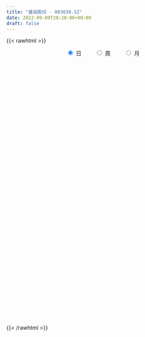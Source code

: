 ```yaml
---
title: "鑫铂股份 - 003038.SZ"
date: 2022-09-09T20:20:06+08:00
draft: false
---
```

{{< rawhtml >}}
    <div style="text-align: center">
        <label style="padding: 1rem;"><input style="margin-right: .5rem" type="radio" name="period" value="D" checked onclick="period_change(this)">日</label>
        <label style="padding: 1rem;"><input style="margin-right: .5rem" type="radio" name="period" value="W" onclick="period_change(this)">周</label>
        <label style="padding: 1rem;"><input style="margin-right: .5rem" type="radio" name="period" value="M" onclick="period_change(this)">月</label>
    </div>
    <div id="chart" style="height: 700px;"></div> 
    <script type="text/javascript">
        const D_v = [2842.29,1223.31,1886.44,728.47,1051.93,2826.43,178931.31,10766.0,130229.43,109256.98,86268.37,64475.94,62837.3,50619.95,42262.63,39851.58,62729.91,50623.9,33762.17,40391.25,37530.0,83280.65,88783.9,162406.19,118043.43,84710.36,69845.58,65354.02,61619.42,89382.4,105288.16,100479.84,134028.58,94033.97,38564.38,167535.52,115205.88,65285.43,83248.79,59730.95,94949.48,66033.98,52588.15,68620.08,53455.08,41607.76,46503.28,33164.59,33155.45,30730.7,26542.47,32105.9,48865.25,50706.35,51648.99,43140.96,39909.68,29871.76,23522.15,20306.08,15665.02,31924.57,21994.74,18591.64,17086.42,15550.33,20568.49,22098.93,21864.46,25035.34,28775.99,24742.56,22385.74,20142.06,10951.25,11312.84,9059.84,9204.53,11005.0,12464.96,9345.7,6947.64,10930.12,12684.26,8190.09,9419.52,20198.38,12464.81,11956.54,9589.36,8009.6,8729.76,7911.09,8519.04,10208.15,15169.35,12181.42,19740.77,31220.16,49492.14,33053.76,19341.99,34429.23,80680.44,80391.9,22721.6,71573.45,105925.6,72627.99,97855.79,86557.59,50946.74,67136.63,67766.37,45533.92,32320.06,39612.42,28659.0,28217.18,26202.26,22434.75,22257.41,22270.65,45769.33,24243.76,34598.62,17260.0,20475.67,30823.58,12516.08,15868.42,69269.36,78956.58,74840.52,54039.79,47095.24,43737.94,49499.84,28040.82,36162.29,28056.42,24901.48,21127.0,20435.56,16371.84,25068.84,28072.43,20061.25,19459.43,18460.42,17508.25,31418.66,19748.25,43266.79,24827.25,15070.35,12408.93,11928.7,15905.28,7514.06,53696.49,35821.17,25882.77,27378.6,35408.51,27124.29,46890.29,35802.11,21788.42,24353.94,24627.65,50470.0,43889.18,30077.82,24327.53,29092.1,30206.85,23591.32,17796.49,14148.49,30355.43,28471.26,20861.69,15891.02,19231.17,31130.12,57685.2,44885.49,28289.58,21399.19,26847.84,17782.41,21130.0,25042.64,29631.64,31380.27,17788.25,23056.67,20970.0,20484.5,22826.5,12484.03,11178.52,11964.26,6738.25,38679.8,41453.01,39727.65,26033.17,17727.24,17174.43,11073.55,24576.82,22597.5,23651.83,45332.66,34482.05,19027.11,20734.43,18159.06,13404.83,10452.0,11456.7,25304.23,21643.3,18482.76,12590.83,12671.0,15441.49,13622.24,12832.0,11617.0,10084.24,6679.0,6829.0,5063.0,9361.0,15603.0,8813.0,8713.0,14757.25,12432.07,16023.2,11438.0,11126.0,7255.52,13417.0,16383.66,28313.97,18515.25,21192.4,23537.19,17499.24,18043.08,24413.14,12736.25,14804.38,12691.43,16717.0,22336.72,14979.27,12282.93,12959.0,18366.57,8425.96,11412.48,10171.14,10453.18,11234.61,16838.43,13756.91,14417.08,21144.2,26359.58,15061.65,12957.09,9815.14,8862.12,8702.8,12022.4,8265.6,9840.4,11039.63,11284.72,12568.23,10827.42,10897.34,8377.9,8964.32,8979.2,9311.4,13105.0,15019.56,11924.6,11932.69,10223.93,31219.83,29004.0,15581.73,8763.6,9021.74,9741.8,26770.26,37219.99,23569.27,13909.35,19725.75,13455.21,18122.2,23910.91,19213.8,24023.0,40629.71,29430.58,28179.92,19690.0,19449.7,11598.2,18304.74,21899.2,16847.0,7844.27,9343.11,12128.6,14381.8,22909.42,13747.68,12037.7,9754.6,31825.87,16232.75,18248.0,17818.4,23511.6,17487.19,11776.36,17637.8,16715.77,22399.76,21041.97,16727.37,34820.68,82283.05,36990.2,28623.77,23383.71,33078.58,38544.86,26047.0,16998.8,31699.4,51071.9,72901.9,42420.27,29568.17,28159.37,22128.1,16166.37,14391.0,39979.85,42147.8,37659.7,27030.2,20113.8,27095.1,45604.82,45220.59,19432.44,20084.63,21364.23,32970.53,37540.5,28164.8,39577.95,31709.39,31549.31,29540.8,46299.76,21622.16,22501.25,25570.2,27517.23,21381.6,28627.97]
const D_histogram = [0.0,0.1659259259,0.4433673103,0.7936570866,1.1898568021,1.6130486156,1.7675597833,1.4920117048,1.0645304102,0.5088346538,0.1343199591,-0.1685723768,-0.4862538984,-0.6697225359,-0.8830075968,-0.9313945435,-0.8596418304,-0.8784014002,-0.9317615542,-0.8455345072,-0.7401421207,-0.457458371,-0.0595589928,0.351541915,0.3892720146,0.2622293812,0.221129197,0.1589654199,0.0539487958,0.0448795237,0.0522871415,0.2590531238,0.314500313,0.3761413397,0.6188180824,0.74768158,0.5204193011,0.2765918361,0.1864191032,0.0609246723,0.1124603961,0.0224702177,-0.0768927679,-0.3024672191,-0.5678307837,-0.6782788232,-0.8221391633,-0.8645692029,-0.8934749286,-0.9231157131,-0.8774454718,-0.8851597044,-0.6877870842,-0.4950934353,-0.2696330116,-0.2001272174,-0.1026465608,-0.1386503975,-0.1099738855,-0.0847674361,-0.05456782,-0.0820477539,-0.1127819099,-0.1251804389,-0.1628037107,-0.1666689548,-0.1092258748,-0.0346253608,-0.0054331479,0.0639795309,0.1222700605,0.1645114885,0.1551755552,0.1468328449,0.1066683359,0.0682043869,0.0479834474,0.0241931081,0.0140355886,-0.0145182549,-0.0747706339,-0.1011461398,-0.1046750978,-0.0481501713,-0.0149120937,0.0218053068,0.0746834098,0.0811417144,0.0675541448,0.0285588135,-0.0033226731,-0.0354482528,-0.0653237791,-0.0486779934,-0.0195896192,0.0432589118,0.0485695923,0.1099631806,0.1966577009,0.3331462376,0.3735914054,0.3719265864,0.383950925,0.5651467909,0.7126777413,0.9841887683,1.3386298892,1.3813559107,1.5787811761,1.8847482758,1.8133866299,1.9429196305,1.9574072732,1.7733123596,1.3605921873,1.0432794808,0.95318493,0.6998174051,0.25177767,-0.0266933394,-0.3118585342,-0.4706881004,-0.7106890263,-1.0716048549,-1.3848373315,-1.5018256917,-1.5245469523,-1.5613751339,-1.2735331845,-0.7688537322,-0.1255268962,0.601895758,1.1670249265,1.4590242846,1.6269308622,1.310155282,1.1371702195,0.9599546809,0.6263690494,0.5107761814,0.2074132158,-0.0437716115,-0.3568367563,-0.631473986,-0.8993743338,-1.1220696107,-1.3711228239,-1.6141340673,-1.6097494488,-1.6013015478,-1.6292196809,-1.8821619112,-1.679769198,-1.5937939292,-1.4399860323,-1.3588473615,-1.3288799253,-1.3301659606,-0.9892866624,-0.4233941915,-0.1267974701,0.1223205999,0.2900513985,0.705555737,0.8068847317,0.666491399,0.7288762207,0.7526063764,0.7344711576,0.6561870178,0.6659789916,0.9784712205,1.2259532559,1.2969433409,1.0393978096,0.7791556513,0.3248732459,0.0043402515,-0.337459964,-0.5922165806,-0.473301155,-0.2912562526,-0.2884823938,-0.3260842691,-0.449457995,-0.1813108213,0.3511376021,0.6586866346,0.8587037086,0.7695575118,0.8403222108,0.8352979323,0.8857911276,1.271464199,1.3144193699,1.3989704132,1.0501430417,0.9956833567,1.1288658441,0.7625600909,0.6392701918,0.5839592269,0.4904998858,0.1790764681,-0.0679742062,0.2017446787,0.8273526799,1.0988938327,1.1955911709,1.3638060499,1.1730797903,0.6945012483,0.6767624273,0.3990627029,-0.240440366,-1.2130418025,-2.0503023303,-2.6782271443,-2.8270458179,-2.7883224654,-2.7502561099,-2.6304711089,-2.3991236154,-2.4657184199,-2.4393599094,-2.2344138758,-1.9863630581,-1.8276227594,-1.8062358436,-1.5718297679,-1.2317581445,-0.9808759538,-0.8542479133,-0.8395471397,-0.7528203127,-0.5688962936,-0.5391651596,-0.5649273461,-0.5283834481,-0.5473106682,-0.2133077929,0.0447224735,0.3117057061,0.5013094418,0.6549438166,0.7873357785,0.7911032061,1.1621652183,1.5396760494,1.7160495587,1.9376301248,1.9800607364,1.8670903173,1.7215636494,1.2083391611,0.8627703388,0.5714251535,0.2584754423,0.45578926,0.5620454444,0.2897562457,-0.1085434033,-0.1747711172,-0.2880921856,-0.3643447544,-0.4214702775,-0.477968348,-0.4553553678,-0.3309741923,-0.2513190318,-0.4247474127,-1.3893880415,-1.608563703,-1.8341838776,-1.8219209597,-1.8772187843,-1.8508986839,-1.821637351,-1.8172706833,-1.6554776809,-1.4533280273,-1.2976240374,-1.1028456891,-0.7719342531,-0.4740312037,-0.2107151521,-0.1208850912,-0.1244427311,-0.2575396286,-0.332162515,-0.1599732258,0.0912427706,0.3077764509,0.454143321,0.5414413496,0.6675924213,0.871226159,1.1133167196,1.3049325832,1.3606335998,1.3563953802,1.3244826162,1.4966017868,1.7918285114,1.8064228351,1.6804450734,1.4525407475,1.218526914,0.941034281,0.7412274062,0.6946237547,0.9503976453,0.9308453296,0.9692853813,1.0647385257,1.0085299942,0.8540817028,0.624424967,0.6128773087,0.7410737305,0.7008371736,0.5823454246,0.4924412244,0.4138348731,0.210193809,-0.0884238828,-0.2762767697,-0.2680790251,-0.2638164269,-0.5079786459,-0.6788260275,-0.9655254978,-1.1365775858,-1.1910398033,-1.2376937354,-1.2314291201,-1.2316375681,-1.1667147581,-1.1568014384,-1.1894609159,-1.1454637332,-0.7614685788,-0.283595311,0.0889537205,0.3125756947,0.3602185876,0.2712683126,0.1588228052,-0.0419503717,-0.1094138636,0.1076610776,0.5769700574,1.1433577472,1.4836630908,1.5334081355,1.3113318094,1.1075017438,0.8045681143,0.5199351693,0.598742249,0.638836398,0.7870398171,0.7394468392,0.5029334795,0.5274885387,0.5912950173,0.6584184107,0.7691882886,0.64001717,0.6274207397,0.9953606888,0.9280402956,0.638460608,0.1173608436,-0.3067362711,-0.8979064374,-1.5582054217,-1.8031091763,-1.9359910875,-1.867304265,-1.6199304701,-1.2028261895,-1.0730716268,-1.0492827751]
const D_fast = [0.0,0.2074074074,0.5956906194,1.1443946673,1.8380585833,2.6645125507,3.2609136642,3.3583685119,3.1970198198,2.7685327269,2.427598022,2.0825625919,1.6433175957,1.2924183242,0.8583813641,0.5771457816,0.4339880371,0.1956281172,-0.0906724254,-0.2158290052,-0.2954721488,-0.1271529919,0.2558566381,0.7548430247,0.8898911279,0.8284058398,0.8425879549,0.8201655327,0.7286361076,0.7307867164,0.7512661196,1.0227953829,1.1568676503,1.312544012,1.7099252752,2.0257091678,1.9285517143,1.7538722083,1.7103042511,1.6000409883,1.6796918111,1.5953191872,1.4767330096,1.1755417536,0.7682204932,0.4882027479,0.1388076169,-0.1197647234,-0.3720391813,-0.632458894,-0.8061500206,-1.0351541794,-1.0097283303,-0.9408080401,-0.7827558693,-0.7632818795,-0.6914628631,-0.7621292992,-0.7609462585,-0.7569316681,-0.7403740071,-0.7883658794,-0.8472955129,-0.8909891516,-0.9693133511,-1.0148458339,-0.9847092226,-0.9187650488,-0.8909311229,-0.8055235613,-0.7166655167,-0.6332962165,-0.603838261,-0.57547276,-0.5889701851,-0.6103830374,-0.618608115,-0.6363501773,-0.6429987996,-0.6751822069,-0.7541272444,-0.8057892852,-0.8354870176,-0.790999634,-0.7614895798,-0.7193208527,-0.6477718972,-0.621028164,-0.6177271974,-0.6495828253,-0.6822949802,-0.7232826231,-0.7694890941,-0.7650128068,-0.7408218375,-0.6671585784,-0.6497054999,-0.5608211165,-0.4249621709,-0.2051870748,-0.0713440557,0.019972772,0.1279848418,0.4504674054,0.7761677911,1.2937260102,1.9828246033,2.3708896025,2.963010162,3.7401643306,4.1221493422,4.7374122505,5.2412517114,5.5004848877,5.4279127622,5.3714199259,5.5196216076,5.441208434,5.0561131164,4.7709687722,4.4078389439,4.1313373525,3.7136641701,3.0848471278,2.4254053183,1.9329605351,1.5291025365,1.1019305713,1.0713892246,1.3838552439,1.9958003559,2.8736969495,3.7305823497,4.3873377789,4.9619770721,4.9727403124,5.0840478048,5.1468209364,4.9698275673,4.9819287446,4.730419083,4.4682913528,4.0660170189,3.6335112927,3.1407673615,2.6375546819,2.0457207627,1.3991760025,1.0011232588,0.6092457729,0.1740227195,-0.5494599886,-0.7670095749,-1.0794827883,-1.2856713996,-1.5442445691,-1.8464971142,-2.1803246397,-2.0867670071,-1.626723084,-1.3618257302,-1.0821275102,-0.841883862,-0.2499905893,0.0530595883,0.0792891054,0.3238929823,0.5357747321,0.7012573028,0.7870199173,0.9633066391,1.520416673,2.0743870225,2.4696129427,2.4719168638,2.4064636183,2.0333995243,1.7139515929,1.2877863863,0.8849756246,0.8855657614,0.9947966007,0.9254498611,0.8063269185,0.5705886938,0.7934081623,1.4136409861,1.8858616773,2.3005546784,2.4037978596,2.6846431113,2.8884433159,3.1603842931,3.8639234143,4.2354834276,4.6697770742,4.5834854631,4.7779466173,5.1933455658,5.0176798352,5.0542074841,5.144886326,5.1740519562,4.9073976556,4.6433534298,4.9635084843,5.7959546555,6.3422192665,6.7378143974,7.2469807888,7.3495244769,7.044571247,7.1960230327,7.0180889841,6.3184758237,5.0426139365,3.6927778262,2.3952962261,1.539716098,0.8813588342,0.2318611622,-0.3059716141,-0.6744050244,-1.3574294339,-1.9409109007,-2.294568336,-2.5431082829,-2.841273674,-3.2714457191,-3.4299970854,-3.3978649981,-3.3922017958,-3.4791357337,-3.6743217451,-3.7757999962,-3.7341000505,-3.8391602064,-4.0061542294,-4.1017061935,-4.2574610806,-3.9767851535,-3.7075742688,-3.3626646096,-3.0477335135,-2.7303631845,-2.401137278,-2.1995940488,-1.537990732,-0.7755608886,-0.1701749897,0.5358131076,1.0732589034,1.4270610636,1.711925308,1.50078561,1.3709093724,1.2224204754,0.9740896248,1.2853507575,1.532118303,1.3322681657,0.9068326659,0.7969121727,0.6115680579,0.4442293005,0.2817362081,0.1057460506,0.0145201888,0.0561578162,0.0729832188,-0.2066320154,-1.5186196545,-2.1399362417,-2.8241023857,-3.2673197078,-3.7919222284,-4.228326799,-4.6544748038,-5.104425807,-5.3565022248,-5.5176845781,-5.6863865975,-5.7673196715,-5.6293917987,-5.4499965503,-5.2393592867,-5.1797504985,-5.2144188212,-5.411900626,-5.569564141,-5.4373681584,-5.1633414693,-4.8698636762,-4.6099609759,-4.3873026098,-4.0942534329,-3.6728131554,-3.1523934149,-2.6345444055,-2.238684989,-1.9038243636,-1.6046164735,-1.0583468561,-0.3151630038,0.1510370288,0.4451705354,0.5804013964,0.6510192914,0.6087852287,0.5942852054,0.7213374925,1.2147107945,1.4278698112,1.7086312082,2.0702689841,2.2661929512,2.3252650854,2.2517145914,2.3933862603,2.7068511147,2.8418238511,2.8689184583,2.9021245642,2.9269769312,2.7758843193,2.4551606568,2.1982385775,2.1394165658,2.0777250573,1.7065681768,1.3660142883,0.8379334436,0.3827369591,0.0305147908,-0.3255625751,-0.6271552399,-0.9352730799,-1.1620289594,-1.4413159993,-1.7713407058,-2.0137094564,-1.8200814467,-1.4131070067,-1.018319545,-0.7165536472,-0.5788561074,-0.5999893042,-0.6727291103,-0.8839898802,-0.978806838,-0.7348166273,-0.1212651332,0.7309619934,1.4421831097,1.8752801882,1.9810368145,2.0540821848,1.952290584,1.7976414313,2.0261340732,2.2259373217,2.5709006951,2.708169427,2.5973894371,2.753816631,2.965446864,3.19717486,3.5002418101,3.531074984,3.6753337387,4.29211386,4.4568035406,4.3268390051,3.8350794515,3.3342982691,2.5186514935,1.4688011537,0.7731201051,0.1562404219,-0.2418988218,-0.3995076445,-0.2831099113,-0.4216232552,-0.6601550973]
const D_slow = [0.0,0.0414814815,0.1523233091,0.3507375807,0.6482017812,1.0514639351,1.4933538809,1.8663568071,2.1324894097,2.2596980731,2.2932780629,2.2511349687,2.1295714941,1.9621408601,1.7413889609,1.5085403251,1.2936298675,1.0740295174,0.8410891288,0.629705502,0.4446699719,0.3303053791,0.3154156309,0.4033011097,0.5006191133,0.5661764586,0.6214587579,0.6612001128,0.6746873118,0.6859071927,0.6989789781,0.763742259,0.8423673373,0.9364026722,1.0911071928,1.2780275878,1.4081324131,1.4772803722,1.5238851479,1.539116316,1.567231415,1.5728489695,1.5536257775,1.4780089727,1.3360512768,1.166481571,0.9609467802,0.7448044795,0.5214357473,0.2906568191,0.0712954511,-0.149994475,-0.321941246,-0.4457146049,-0.5131228578,-0.5631546621,-0.5888163023,-0.6234789017,-0.6509723731,-0.6721642321,-0.6858061871,-0.7063181255,-0.734513603,-0.7658087127,-0.8065096404,-0.8481768791,-0.8754833478,-0.884139688,-0.885497975,-0.8695030923,-0.8389355771,-0.797807705,-0.7590138162,-0.722305605,-0.695638521,-0.6785874243,-0.6665915624,-0.6605432854,-0.6570343883,-0.660663952,-0.6793566105,-0.7046431454,-0.7308119199,-0.7428494627,-0.7465774861,-0.7411261594,-0.722455307,-0.7021698784,-0.6852813422,-0.6781416388,-0.6789723071,-0.6878343703,-0.7041653151,-0.7163348134,-0.7212322182,-0.7104174903,-0.6982750922,-0.6707842971,-0.6216198718,-0.5383333124,-0.4449354611,-0.3519538145,-0.2559660832,-0.1146793855,0.0634900498,0.3095372419,0.6441947142,0.9895336918,1.3842289859,1.8554160548,2.3087627123,2.7944926199,3.2838444382,3.7271725281,4.0673205749,4.3281404451,4.5664366776,4.7413910289,4.8043354464,4.7976621116,4.719697478,4.6020254529,4.4243531964,4.1564519826,3.8102426498,3.4347862268,3.0536494888,2.6633057053,2.3449224091,2.1527089761,2.121327252,2.2718011915,2.5635574232,2.9283134943,3.3350462099,3.6625850304,3.9468775853,4.1868662555,4.3434585179,4.4711525632,4.5230058672,4.5120629643,4.4228537752,4.2649852787,4.0401416953,3.7596242926,3.4168435866,3.0133100698,2.6108727076,2.2105473206,1.8032424004,1.3327019226,0.9127596231,0.5143111408,0.1543146327,-0.1853972076,-0.5176171889,-0.8501586791,-1.0974803447,-1.2033288925,-1.2350282601,-1.2044481101,-1.1319352605,-0.9555463262,-0.7538251433,-0.5872022936,-0.4049832384,-0.2168316443,-0.0332138549,0.1308328996,0.2973276475,0.5419454526,0.8484337665,1.1726696018,1.4325190542,1.627307967,1.7085262785,1.7096113414,1.6252463503,1.4771922052,1.3588669164,1.2860528533,1.2139322548,1.1324111876,1.0200466888,0.9747189835,1.062503384,1.2271750427,1.4418509698,1.6342403478,1.8443209005,2.0531453836,2.2745931655,2.5924592152,2.9210640577,3.270806661,3.5333424214,3.7822632606,4.0644797216,4.2551197444,4.4149372923,4.560927099,4.6835520705,4.7283211875,4.711327636,4.7617638056,4.9686019756,5.2433254338,5.5422232265,5.883174739,6.1764446866,6.3500699986,6.5192606055,6.6190262812,6.5589161897,6.2556557391,5.7430801565,5.0735233704,4.3667619159,3.6696812996,2.9821172721,2.3244994949,1.724718591,1.108288986,0.4984490087,-0.0601544603,-0.5567452248,-1.0136509146,-1.4652098755,-1.8581673175,-2.1661068536,-2.4113258421,-2.6248878204,-2.8347746053,-3.0229796835,-3.1652037569,-3.2999950468,-3.4412268833,-3.5733227454,-3.7101504124,-3.7634773606,-3.7522967423,-3.6743703157,-3.5490429553,-3.3853070011,-3.1884730565,-2.990697255,-2.7001559504,-2.315236938,-1.8862245484,-1.4018170172,-0.9068018331,-0.4400292537,-0.0096383414,0.2924464489,0.5081390336,0.650995322,0.7156141825,0.8295614975,0.9700728586,1.0425119201,1.0153760692,0.9716832899,0.8996602435,0.8085740549,0.7032064855,0.5837143986,0.4698755566,0.3871320085,0.3243022506,0.2181153974,-0.129231613,-0.5313725387,-0.9899185081,-1.4453987481,-1.9147034441,-2.3774281151,-2.8328374528,-3.2871551237,-3.7010245439,-4.0643565507,-4.3887625601,-4.6644739824,-4.8574575456,-4.9759653466,-5.0286441346,-5.0588654074,-5.0899760902,-5.1543609973,-5.2374016261,-5.2773949325,-5.2545842399,-5.1776401271,-5.0641042969,-4.9287439595,-4.7618458542,-4.5440393144,-4.2657101345,-3.9394769887,-3.5993185888,-3.2602197437,-2.9290990897,-2.554948643,-2.1069915151,-1.6553858063,-1.235274538,-0.8721393511,-0.5675076226,-0.3322490524,-0.1469422008,0.0267137379,0.2643131492,0.4970244816,0.7393458269,1.0055304583,1.2576629569,1.4711833826,1.6272896244,1.7805089515,1.9657773842,2.1409866776,2.2865730337,2.4096833398,2.5131420581,2.5656905103,2.5435845396,2.4745153472,2.4074955909,2.3415414842,2.2145468227,2.0448403158,1.8034589414,1.519314545,1.2215545941,0.9121311603,0.6042738802,0.2963644882,0.0046857987,-0.2845145609,-0.5818797899,-0.8682457232,-1.0586128679,-1.1295116957,-1.1072732655,-1.0291293419,-0.939074695,-0.8712576168,-0.8315519155,-0.8420395085,-0.8693929744,-0.842477705,-0.6982351906,-0.4123957538,-0.0414799811,0.3418720528,0.6697050051,0.9465804411,1.1477224696,1.277706262,1.4273918242,1.5871009237,1.783860878,1.9687225878,2.0944559576,2.2263280923,2.3741518466,2.5387564493,2.7310535215,2.891057814,3.0479129989,3.2967531711,3.528763245,3.688378397,3.7177186079,3.6410345402,3.4165579308,3.0270065754,2.5762292813,2.0922315095,1.6254054432,1.2204228257,0.9197162783,0.6514483716,0.3891276778]
const D_data = [['2021-02-10', 21.7, 26.04, 21.7, 26.04],['2021-02-18', 28.64, 28.64, 28.64, 28.64],['2021-02-19', 31.5, 31.5, 31.5, 31.5],['2021-02-22', 34.65, 34.65, 34.65, 34.65],['2021-02-23', 38.12, 38.12, 38.12, 38.12],['2021-02-24', 41.93, 41.93, 41.93, 41.93],['2021-02-25', 46.12, 41.67, 40.16, 46.12],['2021-02-26', 37.5, 37.5, 37.5, 37.5],['2021-03-01', 34.51, 35.0, 33.89, 36.66],['2021-03-02', 33.5, 31.67, 31.57, 33.9],['2021-03-03', 31.52, 32.0, 31.2, 33.28],['2021-03-04', 31.48, 31.37, 30.73, 32.55],['2021-03-05', 30.37, 29.55, 29.2, 30.39],['2021-03-08', 29.69, 29.7, 29.47, 30.3],['2021-03-09', 29.47, 27.89, 27.22, 29.69],['2021-03-10', 28.26, 28.75, 27.78, 29.0],['2021-03-11', 30.2, 29.8, 29.8, 31.63],['2021-03-12', 29.74, 28.28, 28.1, 30.1],['2021-03-15', 26.5, 27.06, 26.08, 27.58],['2021-03-16', 27.0, 28.29, 26.95, 29.47],['2021-03-17', 28.1, 28.49, 27.51, 29.25],['2021-03-18', 28.98, 31.34, 28.9, 31.34],['2021-03-19', 32.0, 34.47, 31.49, 34.47],['2021-03-22', 35.93, 37.0, 35.36, 37.92],['2021-03-23', 35.08, 33.9, 33.3, 36.98],['2021-03-24', 33.93, 31.93, 31.58, 34.0],['2021-03-25', 30.99, 32.83, 30.3, 32.83],['2021-03-26', 32.0, 32.53, 31.6, 33.06],['2021-03-29', 32.79, 31.72, 31.0, 32.96],['2021-03-30', 31.08, 32.75, 30.32, 33.5],['2021-03-31', 33.45, 33.09, 32.67, 36.0],['2021-04-01', 31.66, 36.4, 31.35, 36.4],['2021-04-02', 36.83, 35.56, 35.0, 38.94],['2021-04-06', 35.02, 36.36, 35.02, 38.0],['2021-04-07', 38.37, 40.0, 38.02, 40.0],['2021-04-08', 41.0, 40.3, 39.5, 44.0],['2021-04-09', 39.0, 36.27, 36.27, 39.3],['2021-04-12', 34.99, 35.31, 34.6, 36.58],['2021-04-13', 35.17, 36.73, 34.71, 37.75],['2021-04-14', 35.68, 36.02, 34.99, 36.65],['2021-04-15', 36.0, 38.33, 35.53, 38.88],['2021-04-16', 37.71, 36.73, 36.06, 38.26],['2021-04-19', 36.25, 36.3, 35.26, 36.42],['2021-04-20', 35.9, 33.9, 33.85, 36.76],['2021-04-21', 32.88, 31.92, 31.66, 33.31],['2021-04-22', 31.92, 32.52, 31.92, 33.26],['2021-04-23', 32.4, 30.96, 30.69, 32.4],['2021-04-26', 31.06, 31.17, 30.5, 31.88],['2021-04-27', 31.0, 30.53, 29.2, 31.49],['2021-04-28', 30.54, 29.69, 29.51, 30.66],['2021-04-29', 29.69, 29.98, 29.69, 30.47],['2021-04-30', 29.7, 28.7, 28.35, 30.24],['2021-05-06', 29.23, 31.12, 29.06, 31.45],['2021-05-07', 31.12, 31.59, 30.6, 31.9],['2021-05-10', 31.58, 32.76, 31.06, 33.17],['2021-05-11', 31.71, 31.34, 30.52, 32.08],['2021-05-12', 31.03, 31.94, 30.82, 32.8],['2021-05-13', 31.41, 30.25, 30.14, 31.42],['2021-05-14', 30.5, 30.85, 29.81, 31.48],['2021-05-17', 30.99, 30.78, 30.28, 31.29],['2021-05-18', 30.66, 30.84, 30.51, 31.23],['2021-05-19', 31.23, 29.97, 29.51, 31.29],['2021-05-20', 29.01, 29.59, 28.93, 29.75],['2021-05-21', 29.59, 29.5, 29.1, 30.0],['2021-05-24', 29.23, 28.82, 28.8, 29.29],['2021-05-25', 28.85, 28.88, 28.47, 29.08],['2021-05-26', 29.01, 29.56, 28.82, 29.89],['2021-05-27', 29.65, 29.95, 29.2, 30.18],['2021-05-28', 30.42, 29.52, 29.21, 30.7],['2021-05-31', 29.25, 30.19, 29.01, 30.26],['2021-06-01', 30.83, 30.35, 29.51, 30.84],['2021-06-02', 30.08, 30.42, 29.72, 30.9],['2021-06-03', 30.08, 29.88, 29.84, 30.78],['2021-06-04', 29.9, 29.86, 29.19, 29.93],['2021-06-07', 29.66, 29.33, 29.3, 29.79],['2021-06-08', 29.21, 29.11, 28.92, 29.49],['2021-06-09', 29.28, 29.13, 28.96, 29.31],['2021-06-10', 29.0, 28.9, 28.88, 29.1],['2021-06-11', 29.39, 28.9, 28.9, 29.4],['2021-06-15', 28.7, 28.47, 28.16, 28.88],['2021-06-16', 28.44, 27.7, 27.68, 28.48],['2021-06-17', 27.73, 27.72, 27.7, 28.15],['2021-06-18', 27.72, 27.74, 27.28, 27.85],['2021-06-21', 27.7, 28.47, 27.5, 28.68],['2021-06-22', 28.86, 28.29, 28.25, 28.87],['2021-06-23', 28.39, 28.42, 28.0, 28.75],['2021-06-24', 28.42, 28.8, 28.09, 29.42],['2021-06-25', 28.73, 28.34, 28.07, 28.73],['2021-06-28', 28.11, 28.03, 27.7, 28.39],['2021-06-29', 27.89, 27.51, 27.5, 27.89],['2021-06-30', 27.51, 27.32, 27.25, 27.77],['2021-07-01', 27.36, 27.03, 26.99, 27.45],['2021-07-02', 26.8, 26.75, 26.56, 27.29],['2021-07-05', 26.75, 27.15, 26.75, 27.55],['2021-07-06', 27.15, 27.3, 26.79, 27.48],['2021-07-07', 27.06, 27.88, 27.06, 27.98],['2021-07-08', 27.76, 27.28, 27.28, 27.87],['2021-07-09', 27.37, 28.13, 27.06, 28.51],['2021-07-12', 27.75, 28.88, 27.75, 29.37],['2021-07-13', 29.11, 30.24, 29.1, 30.38],['2021-07-14', 30.36, 29.73, 29.03, 30.4],['2021-07-15', 30.11, 29.55, 29.3, 30.11],['2021-07-16', 29.79, 30.01, 29.6, 31.0],['2021-07-19', 29.77, 33.01, 29.51, 33.01],['2021-07-20', 32.83, 33.99, 32.27, 35.45],['2021-07-21', 37.39, 37.39, 37.39, 37.39],['2021-07-22', 41.13, 41.13, 38.0, 41.13],['2021-07-23', 44.0, 39.51, 39.05, 45.24],['2021-07-26', 41.88, 43.46, 40.12, 43.46],['2021-07-27', 45.0, 47.81, 43.8, 47.81],['2021-07-28', 47.55, 45.5, 43.03, 47.81],['2021-07-29', 47.0, 50.05, 46.98, 50.05],['2021-07-30', 50.4, 51.0, 48.5, 53.27],['2021-08-02', 48.52, 50.05, 46.0, 51.22],['2021-08-03', 51.67, 47.38, 46.51, 52.8],['2021-08-04', 46.13, 48.16, 46.12, 48.64],['2021-08-05', 48.42, 51.34, 47.7, 52.52],['2021-08-06', 50.5, 49.69, 48.02, 51.32],['2021-08-09', 49.32, 46.41, 45.6, 49.32],['2021-08-10', 46.14, 47.34, 46.13, 48.57],['2021-08-11', 48.0, 46.27, 44.92, 48.5],['2021-08-12', 46.2, 47.0, 45.45, 48.41],['2021-08-13', 46.94, 45.07, 44.99, 47.0],['2021-08-16', 44.66, 41.82, 40.69, 45.39],['2021-08-17', 41.84, 40.17, 40.0, 42.7],['2021-08-18', 40.27, 40.82, 40.1, 43.75],['2021-08-19', 40.4, 40.87, 39.1, 41.26],['2021-08-20', 40.41, 39.7, 38.52, 40.99],['2021-08-23', 40.39, 43.67, 39.96, 43.67],['2021-08-24', 44.0, 48.04, 43.67, 48.04],['2021-08-25', 52.62, 52.84, 49.11, 52.84],['2021-08-26', 55.0, 58.12, 54.2, 58.12],['2021-08-27', 58.13, 60.65, 58.13, 63.93],['2021-08-30', 56.8, 61.0, 56.65, 64.6],['2021-08-31', 62.65, 62.38, 60.21, 65.6],['2021-09-01', 61.28, 57.58, 56.5, 62.72],['2021-09-02', 59.88, 59.58, 58.22, 62.39],['2021-09-03', 60.0, 60.0, 57.2, 63.67],['2021-09-06', 60.6, 57.9, 56.5, 61.76],['2021-09-07', 60.36, 60.5, 58.77, 62.45],['2021-09-08', 62.23, 57.94, 56.5, 62.48],['2021-09-09', 57.9, 57.8, 56.57, 60.57],['2021-09-10', 57.99, 55.97, 54.9, 58.24],['2021-09-13', 56.81, 55.08, 53.8, 56.93],['2021-09-14', 54.83, 53.67, 53.0, 55.55],['2021-09-15', 53.7, 52.65, 50.0, 54.29],['2021-09-16', 52.0, 50.55, 50.05, 55.68],['2021-09-17', 50.55, 48.55, 47.5, 50.65],['2021-09-22', 48.61, 50.11, 45.6, 50.3],['2021-09-23', 50.5, 49.25, 48.37, 52.0],['2021-09-24', 49.31, 47.73, 47.0, 49.51],['2021-09-27', 47.09, 42.96, 42.96, 47.99],['2021-09-28', 43.16, 47.26, 42.79, 47.26],['2021-09-29', 50.0, 45.37, 44.63, 51.28],['2021-09-30', 46.1, 45.7, 44.7, 47.04],['2021-10-08', 45.69, 44.3, 43.5, 46.6],['2021-10-11', 44.84, 42.83, 42.3, 44.84],['2021-10-12', 43.7, 41.35, 40.78, 43.7],['2021-10-13', 41.28, 45.49, 41.22, 45.49],['2021-10-14', 49.0, 50.04, 48.44, 50.04],['2021-10-15', 55.0, 48.61, 46.83, 55.01],['2021-10-18', 48.6, 49.32, 46.18, 51.99],['2021-10-19', 51.18, 49.43, 47.48, 51.2],['2021-10-20', 49.99, 54.37, 48.61, 54.37],['2021-10-21', 55.0, 52.32, 51.41, 55.55],['2021-10-22', 52.87, 49.68, 48.89, 52.94],['2021-10-25', 49.45, 52.5, 48.18, 54.65],['2021-10-26', 52.61, 52.8, 50.61, 54.18],['2021-10-27', 52.05, 52.87, 51.6, 53.81],['2021-10-28', 52.04, 52.42, 50.54, 54.36],['2021-10-29', 52.54, 53.9, 50.0, 54.29],['2021-11-01', 54.26, 59.29, 54.26, 59.29],['2021-11-02', 58.51, 60.98, 57.8, 62.2],['2021-11-03', 59.64, 60.79, 55.0, 61.5],['2021-11-04', 59.68, 57.29, 56.8, 59.68],['2021-11-05', 56.9, 56.8, 55.05, 60.7],['2021-11-08', 55.96, 53.11, 52.75, 56.79],['2021-11-09', 53.12, 53.06, 52.69, 55.0],['2021-11-10', 53.04, 51.1, 50.25, 53.04],['2021-11-11', 50.81, 50.42, 50.31, 51.8],['2021-11-12', 51.41, 54.51, 50.45, 54.86],['2021-11-15', 53.5, 56.0, 52.8, 56.83],['2021-11-16', 55.52, 54.2, 53.58, 57.35],['2021-11-17', 53.46, 53.52, 52.63, 54.87],['2021-11-18', 53.55, 51.85, 51.64, 54.1],['2021-11-19', 52.4, 57.04, 52.32, 57.04],['2021-11-22', 58.87, 62.74, 58.65, 62.74],['2021-11-23', 63.01, 62.77, 60.89, 64.89],['2021-11-24', 62.77, 63.6, 61.33, 64.65],['2021-11-25', 63.0, 61.15, 59.5, 63.0],['2021-11-26', 59.61, 64.0, 59.61, 66.0],['2021-11-29', 62.87, 64.18, 61.6, 65.29],['2021-11-30', 64.18, 66.0, 62.8, 67.57],['2021-12-01', 66.11, 72.6, 63.88, 72.6],['2021-12-02', 73.41, 70.9, 70.51, 77.77],['2021-12-03', 72.0, 73.3, 67.21, 77.15],['2021-12-06', 74.16, 68.62, 68.56, 74.16],['2021-12-07', 69.39, 72.56, 67.33, 73.02],['2021-12-08', 71.47, 76.54, 70.28, 78.59],['2021-12-09', 77.07, 71.0, 69.32, 77.3],['2021-12-10', 69.58, 73.9, 66.4, 76.1],['2021-12-13', 74.89, 75.4, 71.92, 76.96],['2021-12-14', 77.15, 75.61, 72.83, 77.18],['2021-12-15', 74.22, 72.72, 72.32, 75.26],['2021-12-16', 72.25, 72.73, 71.47, 74.3],['2021-12-17', 72.0, 80.0, 72.0, 80.0],['2021-12-20', 77.46, 88.0, 77.35, 88.0],['2021-12-21', 87.49, 87.5, 79.2, 87.96],['2021-12-22', 87.0, 88.0, 83.11, 94.51],['2021-12-23', 88.07, 91.46, 85.37, 92.0],['2021-12-24', 93.49, 88.78, 85.2, 93.49],['2021-12-27', 89.31, 85.0, 84.26, 89.31],['2021-12-28', 84.99, 90.9, 84.99, 91.7],['2021-12-29', 90.0, 88.21, 84.11, 94.0],['2021-12-30', 86.51, 82.19, 80.39, 88.03],['2021-12-31', 82.4, 73.97, 73.97, 86.0],['2022-01-04', 71.7, 70.3, 68.3, 72.6],['2022-01-05', 70.28, 67.82, 66.2, 70.49],['2022-01-06', 67.82, 70.18, 67.41, 71.49],['2022-01-07', 69.03, 70.55, 68.5, 72.04],['2022-01-10', 69.32, 69.0, 68.0, 71.73],['2022-01-11', 68.14, 68.67, 66.6, 69.74],['2022-01-12', 67.64, 69.29, 67.64, 71.49],['2022-01-13', 68.68, 64.25, 63.0, 69.49],['2022-01-14', 63.0, 63.45, 62.5, 65.3],['2022-01-17', 63.8, 64.47, 62.81, 65.49],['2022-01-18', 64.47, 64.5, 63.0, 64.62],['2022-01-19', 64.4, 62.84, 62.07, 64.41],['2022-01-20', 62.84, 59.97, 59.62, 62.84],['2022-01-21', 60.39, 61.74, 60.3, 62.49],['2022-01-24', 62.18, 63.21, 60.8, 64.33],['2022-01-25', 63.37, 62.48, 62.03, 65.38],['2022-01-26', 64.16, 60.85, 60.17, 64.16],['2022-01-27', 61.09, 58.76, 58.61, 61.54],['2022-01-28', 59.0, 58.88, 56.18, 59.57],['2022-02-07', 60.61, 59.86, 58.88, 60.8],['2022-02-08', 59.01, 57.6, 55.83, 60.09],['2022-02-09', 57.95, 55.99, 55.19, 58.21],['2022-02-10', 56.07, 55.86, 55.44, 57.5],['2022-02-11', 55.03, 54.26, 53.16, 55.1],['2022-02-14', 54.0, 58.7, 53.1, 59.0],['2022-02-15', 58.93, 58.75, 57.06, 60.41],['2022-02-16', 58.62, 59.9, 57.08, 60.98],['2022-02-17', 60.14, 59.98, 59.52, 61.38],['2022-02-18', 59.99, 60.43, 58.0, 61.86],['2022-02-21', 60.69, 61.05, 60.01, 61.35],['2022-02-22', 61.01, 60.0, 59.28, 62.58],['2022-02-23', 59.99, 66.0, 59.29, 66.0],['2022-02-24', 66.5, 68.84, 64.74, 70.44],['2022-02-25', 68.85, 68.83, 66.66, 70.18],['2022-02-28', 69.86, 71.71, 67.51, 71.92],['2022-03-01', 70.42, 71.59, 69.3, 74.11],['2022-03-02', 71.1, 70.9, 68.6, 73.29],['2022-03-03', 72.0, 71.2, 70.0, 74.58],['2022-03-04', 71.14, 66.0, 64.8, 72.17],['2022-03-07', 66.66, 66.66, 65.07, 67.5],['2022-03-08', 66.22, 66.27, 65.52, 68.08],['2022-03-09', 66.48, 64.79, 62.5, 67.55],['2022-03-10', 66.27, 71.27, 65.62, 71.27],['2022-03-11', 71.27, 71.49, 68.18, 72.8],['2022-03-14', 69.2, 66.78, 66.45, 69.86],['2022-03-15', 65.13, 63.6, 62.8, 66.29],['2022-03-16', 64.32, 66.53, 61.0, 67.17],['2022-03-17', 67.53, 65.4, 64.15, 69.49],['2022-03-18', 64.6, 65.21, 63.54, 65.8],['2022-03-21', 65.2, 64.88, 62.67, 65.88],['2022-03-22', 65.88, 64.31, 63.56, 65.95],['2022-03-23', 63.94, 64.91, 63.54, 67.44],['2022-03-24', 64.52, 66.33, 63.5, 66.7],['2022-03-25', 66.1, 66.14, 65.35, 70.99],['2022-03-28', 65.36, 62.48, 60.2, 65.36],['2022-03-29', 51.83, 48.75, 48.25, 52.43],['2022-03-30', 49.58, 53.63, 49.58, 53.63],['2022-03-31', 53.85, 50.85, 49.59, 53.87],['2022-04-01', 50.15, 51.61, 49.61, 51.7],['2022-04-06', 51.61, 48.92, 48.53, 51.61],['2022-04-07', 49.2, 48.06, 44.5, 49.2],['2022-04-08', 48.07, 46.4, 46.01, 48.17],['2022-04-11', 46.01, 44.28, 44.0, 46.37],['2022-04-12', 44.21, 44.81, 43.71, 46.0],['2022-04-13', 44.8, 44.5, 43.1, 45.22],['2022-04-14', 44.71, 43.18, 43.02, 44.97],['2022-04-15', 43.36, 43.01, 41.81, 44.1],['2022-04-18', 42.83, 44.71, 41.98, 45.34],['2022-04-19', 44.93, 44.8, 44.7, 47.6],['2022-04-20', 44.19, 44.9, 43.4, 46.02],['2022-04-21', 45.0, 42.83, 42.73, 45.02],['2022-04-22', 42.03, 41.07, 40.9, 42.83],['2022-04-25', 40.69, 38.19, 37.85, 40.69],['2022-04-26', 38.59, 37.38, 37.38, 39.37],['2022-04-27', 36.3, 39.79, 36.23, 39.99],['2022-04-28', 39.56, 41.15, 38.88, 41.79],['2022-04-29', 41.44, 41.4, 39.85, 41.95],['2022-05-05', 40.85, 41.08, 40.0, 42.35],['2022-05-06', 39.9, 40.66, 39.2, 41.14],['2022-05-09', 40.9, 41.52, 40.46, 41.8],['2022-05-10', 40.69, 43.34, 40.0, 45.46],['2022-05-11', 43.58, 45.2, 43.03, 47.53],['2022-05-12', 45.0, 46.13, 44.5, 46.3],['2022-05-13', 45.6, 45.63, 45.2, 46.51],['2022-05-16', 45.8, 45.62, 45.2, 47.42],['2022-05-17', 45.55, 45.81, 45.05, 46.48],['2022-05-18', 45.81, 49.49, 45.75, 49.9],['2022-05-19', 48.75, 53.29, 47.5, 53.44],['2022-05-20', 54.98, 51.79, 51.18, 55.6],['2022-05-23', 52.25, 50.92, 50.57, 52.27],['2022-05-24', 50.92, 49.79, 49.19, 52.79],['2022-05-25', 49.0, 49.43, 48.0, 50.72],['2022-05-26', 49.89, 48.3, 47.53, 49.99],['2022-05-27', 48.0, 48.62, 46.79, 50.8],['2022-05-30', 48.37, 50.44, 47.91, 50.7],['2022-05-31', 55.35, 55.48, 53.54, 55.48],['2022-06-01', 56.97, 53.48, 52.46, 56.98],['2022-06-02', 53.21, 55.11, 51.51, 55.99],['2022-06-06', 54.56, 57.13, 54.0, 57.74],['2022-06-07', 56.89, 56.33, 55.87, 59.33],['2022-06-08', 55.88, 55.47, 54.1, 56.76],['2022-06-09', 55.11, 54.3, 53.55, 55.64],['2022-06-10', 53.71, 57.12, 53.6, 57.45],['2022-06-13', 57.08, 60.0, 56.3, 60.1],['2022-06-14', 59.27, 59.0, 57.0, 59.94],['2022-06-15', 59.02, 58.42, 58.0, 59.45],['2022-06-16', 58.14, 58.98, 58.09, 59.2],['2022-06-17', 58.34, 59.38, 57.8, 60.48],['2022-06-20', 58.57, 57.66, 57.5, 60.18],['2022-06-21', 57.66, 55.52, 54.61, 57.66],['2022-06-22', 55.42, 55.8, 55.03, 57.97],['2022-06-23', 56.49, 57.9, 55.2, 58.18],['2022-06-24', 57.9, 58.01, 57.27, 58.51],['2022-06-27', 58.0, 54.26, 53.65, 58.58],['2022-06-28', 54.3, 53.88, 52.53, 54.65],['2022-06-29', 53.5, 50.8, 50.36, 54.05],['2022-06-30', 51.35, 50.4, 50.12, 51.84],['2022-07-01', 50.67, 50.51, 49.83, 52.25],['2022-07-04', 50.51, 49.51, 49.28, 50.82],['2022-07-05', 49.53, 49.18, 48.53, 50.1],['2022-07-06', 49.5, 48.19, 47.5, 49.57],['2022-07-07', 48.5, 48.24, 47.0, 48.55],['2022-07-08', 48.25, 46.8, 46.07, 48.5],['2022-07-11', 46.68, 45.2, 44.6, 46.68],['2022-07-12', 45.57, 45.15, 44.58, 46.28],['2022-07-13', 45.99, 49.67, 45.5, 49.67],['2022-07-14', 51.88, 52.61, 47.53, 54.64],['2022-07-15', 52.67, 53.36, 52.0, 54.44],['2022-07-18', 53.0, 53.12, 51.58, 54.38],['2022-07-19', 53.1, 51.78, 50.6, 53.1],['2022-07-20', 52.37, 50.08, 49.74, 52.37],['2022-07-21', 49.94, 49.29, 48.59, 52.0],['2022-07-22', 48.84, 47.26, 47.01, 49.29],['2022-07-25', 47.32, 48.02, 46.68, 48.56],['2022-07-26', 47.78, 51.87, 47.18, 51.99],['2022-07-27', 52.0, 57.06, 51.89, 57.06],['2022-07-28', 58.48, 61.7, 55.66, 62.77],['2022-07-29', 62.39, 62.35, 60.0, 63.94],['2022-08-01', 63.9, 61.0, 59.08, 63.9],['2022-08-02', 61.0, 58.34, 57.5, 61.0],['2022-08-03', 59.25, 58.5, 57.1, 60.77],['2022-08-04', 58.5, 56.8, 56.3, 58.9],['2022-08-05', 57.46, 56.14, 55.55, 58.3],['2022-08-08', 56.17, 60.78, 53.85, 61.75],['2022-08-09', 60.78, 61.33, 59.05, 63.58],['2022-08-10', 60.16, 64.01, 60.16, 65.26],['2022-08-11', 64.5, 62.71, 61.3, 65.49],['2022-08-12', 62.53, 60.36, 60.0, 64.0],['2022-08-15', 61.0, 63.78, 59.54, 64.3],['2022-08-16', 63.1, 65.29, 62.8, 69.5],['2022-08-17', 65.66, 66.54, 65.21, 69.55],['2022-08-18', 65.44, 68.52, 65.0, 69.2],['2022-08-19', 67.86, 66.43, 66.43, 69.95],['2022-08-22', 65.9, 68.44, 64.0, 68.49],['2022-08-23', 67.44, 75.28, 66.67, 75.28],['2022-08-24', 75.31, 71.9, 71.0, 77.11],['2022-08-25', 72.37, 69.29, 68.3, 75.26],['2022-08-26', 70.39, 65.02, 63.59, 70.93],['2022-08-29', 64.0, 64.12, 63.0, 68.39],['2022-08-30', 63.99, 59.29, 58.77, 63.99],['2022-08-31', 59.0, 54.5, 53.53, 59.77],['2022-09-01', 54.62, 56.3, 53.49, 57.68],['2022-09-02', 57.08, 55.51, 53.76, 57.5],['2022-09-05', 55.51, 56.6, 54.7, 59.04],['2022-09-06', 56.92, 58.5, 55.03, 59.18],['2022-09-07', 58.27, 61.45, 57.5, 62.3],['2022-09-08', 61.18, 58.53, 58.37, 61.48],['2022-09-09', 58.53, 56.84, 55.6, 58.9]]
const W_v = [2842.29,3109.75,194304.14,453068.02,246087.97,283747.97,500359.58,490798.4,415339.75,369248.6299999999,262774.35,155699.11,99571.6,188093.54,108482.05,97168.63,121081.69,51533.46,39688.42,62957.06,46196.35,65818.73,167537.28,361292.99,375124.74,213891.77,121382.25,142347.38,207434.02,269213.33,138288.01,110009.92,55428.1,119260.95,15070.35,101453.46,151615.34,153462.41,177856.63,116098.58,115585.26,179107.3,124966.96,105125.92,81044.86,142115.5,127232.36,92402.65,82261.06,72808.32,48041.24,47553.0,65776.52,83885.4,104685.05,79285.78,67013.73,60109.84,90739.42,31634.35,49870.83,53955.61,55379.48,23857.29,94793.09,106323.06,89123.42,113297.09,97222.56,68062.18,72831.2,107636.62,86016.88,191863.27,149677.92,215092.27,110413.01,166931.35,157437.58,159618.01,160721.42,125598.25]
const W_histogram = [0.0,0.3484444444,0.9306884457,0.7365736496,0.4906512122,0.7001098882,0.663579155,0.7904433852,0.8632114201,0.8803365376,0.4620975149,0.0158522506,-0.0959290311,-0.2236544867,-0.3930968832,-0.491478053,-0.5186202887,-0.5814694222,-0.6748425385,-0.6685955317,-0.7384728595,-0.6611787699,-0.4622765789,0.2897646527,1.4754161937,2.0504635942,1.9967413254,1.4993203941,2.4261370214,2.8130617037,2.6191941027,1.849148457,1.1753146382,0.5172098579,-0.0575110236,-0.1853107347,-0.2326363125,-0.0254855115,0.2461257369,0.2121265888,0.2954767167,0.7300485453,1.5096477634,1.9059811178,2.3879674391,3.0639615394,2.3136771518,1.4303700395,0.2718821734,-0.6549962762,-1.4600153752,-2.2554463804,-2.3094367355,-1.7482991278,-1.5437146279,-1.0388539651,-1.1210177957,-1.10412966,-2.0101475225,-2.847767872,-3.4759697554,-3.8395227699,-3.8645238048,-3.7354932909,-3.1437699739,-2.2099505782,-1.7010462226,-0.8647923286,-0.1511319939,0.4645766952,0.7538977396,0.4305580796,-0.0189478245,0.1314821495,-0.158176777,0.6441663123,0.7281105344,1.0213344917,1.5460944986,1.7075880414,1.1121124285,0.7626477758]
const W_fast = [0.0,0.4355555556,1.2504716682,1.2405002845,1.1172406502,1.5017267982,1.6310908538,1.9555659303,2.2441368202,2.4813460721,2.1786314282,1.7363492265,1.600585687,1.4169466098,1.1492299924,0.9279793094,0.7711820016,0.5629655125,0.3008817616,0.1399798855,-0.1145156572,-0.2025162601,-0.1191832138,0.705299181,2.2598047703,3.3474680694,3.792931132,3.6703402992,5.2036911818,6.29388129,6.7548122148,6.4470536833,6.0670485241,5.5382462082,4.9491475709,4.7750201761,4.6695355201,4.8703149433,5.2034576258,5.222490125,5.3797094321,5.996793397,7.153804556,8.0266331898,9.1056113708,10.547595856,10.3757307563,9.8500161539,8.7594988312,7.6688713125,6.4988483698,5.1395557694,4.5082062304,4.6322690562,4.4509248992,4.6960720707,4.3336537912,4.0745095119,2.6659547687,1.1163924512,-0.380801871,-1.704235578,-2.695367564,-3.5002103729,-3.6944295494,-3.3130977982,-3.2294549983,-2.6093991864,-1.9335218502,-1.2016689873,-0.723873508,-0.9395736481,-1.3938165083,-1.2105159969,-1.5397191177,-0.5763344503,-0.3103625946,0.2381949857,1.1494786171,1.7378691703,1.4204216645,1.2616189558]
const W_slow = [0.0,0.0871111111,0.3197832225,0.5039266349,0.626589438,0.80161691,0.9675116988,1.1651225451,1.3809254001,1.6010095345,1.7165339132,1.7204969759,1.6965147181,1.6406010964,1.5423268756,1.4194573624,1.2898022902,1.1444349347,0.9757243001,0.8085754171,0.6239572023,0.4586625098,0.3430933651,0.4155345283,0.7843885767,1.2970044752,1.7961898066,2.1710199051,2.7775541605,3.4808195864,4.1356181121,4.5979052263,4.8917338859,5.0210363503,5.0066585944,4.9603309108,4.9021718327,4.8958004548,4.957331889,5.0103635362,5.0842327154,5.2667448517,5.6441567925,6.120652072,6.7176439318,7.4836343166,8.0620536046,8.4196461144,8.4876166578,8.3238675887,7.9588637449,7.3950021498,6.8176429659,6.380568184,5.994639527,5.7349260358,5.4546715869,5.1786391719,4.6761022912,3.9641603232,3.0951678844,2.1352871919,1.1691562407,0.235282918,-0.5506595755,-1.10314722,-1.5284087757,-1.7446068578,-1.7823898563,-1.6662456825,-1.4777712476,-1.3701317277,-1.3748686838,-1.3419981464,-1.3815423407,-1.2205007626,-1.038473129,-0.7831395061,-0.3966158814,0.0302811289,0.308309236,0.49897118]
const W_data = [['2021-02-10', 21.7, 26.04, 21.7, 26.04],['2021-02-19', 28.64, 31.5, 28.64, 31.5],['2021-02-26', 34.65, 37.5, 34.65, 46.12],['2021-03-05', 34.51, 29.55, 29.2, 36.66],['2021-03-12', 29.69, 28.28, 27.22, 31.63],['2021-03-19', 26.5, 34.47, 26.08, 34.47],['2021-03-26', 35.93, 32.53, 30.3, 37.92],['2021-04-02', 32.79, 35.56, 30.32, 38.94],['2021-04-09', 35.02, 36.27, 35.02, 44.0],['2021-04-16', 34.99, 36.73, 34.6, 38.88],['2021-04-23', 36.25, 30.96, 30.69, 36.76],['2021-04-30', 31.06, 28.7, 28.35, 31.88],['2021-05-07', 29.23, 31.59, 29.06, 31.9],['2021-05-14', 31.58, 30.85, 29.81, 33.17],['2021-05-21', 30.99, 29.5, 28.93, 31.29],['2021-05-28', 29.23, 29.52, 28.47, 30.7],['2021-06-04', 29.25, 29.86, 29.01, 30.9],['2021-06-11', 29.66, 28.9, 28.88, 29.79],['2021-06-18', 28.7, 27.74, 27.28, 28.88],['2021-06-25', 27.7, 28.34, 27.5, 29.42],['2021-07-02', 28.11, 26.75, 26.56, 28.39],['2021-07-09', 26.75, 28.13, 26.75, 28.51],['2021-07-16', 27.75, 30.01, 27.75, 31.0],['2021-07-23', 29.77, 39.51, 29.51, 45.24],['2021-07-30', 41.88, 51.0, 40.12, 53.27],['2021-08-06', 48.52, 49.69, 46.0, 52.8],['2021-08-13', 49.32, 45.07, 44.92, 49.32],['2021-08-20', 44.66, 39.7, 38.52, 45.39],['2021-08-27', 40.39, 60.65, 39.96, 63.93],['2021-09-03', 56.8, 60.0, 56.5, 65.6],['2021-09-10', 60.6, 55.97, 54.9, 62.48],['2021-09-17', 56.81, 48.55, 47.5, 56.93],['2021-09-24', 48.61, 47.73, 45.6, 52.0],['2021-09-30', 47.09, 45.7, 42.79, 51.28],['2021-10-08', 45.69, 44.3, 43.5, 46.6],['2021-10-15', 44.84, 48.61, 40.78, 55.01],['2021-10-22', 48.6, 49.68, 46.18, 55.55],['2021-10-29', 49.45, 53.9, 48.18, 54.65],['2021-11-05', 54.26, 56.8, 54.26, 62.2],['2021-11-12', 55.96, 54.51, 50.25, 56.79],['2021-11-19', 53.5, 57.04, 51.64, 57.35],['2021-11-26', 58.87, 64.0, 58.65, 66.0],['2021-12-03', 62.87, 73.3, 61.6, 77.77],['2021-12-10', 74.16, 73.9, 66.4, 78.59],['2021-12-17', 74.89, 80.0, 71.47, 80.0],['2021-12-24', 77.46, 88.78, 77.35, 94.51],['2021-12-31', 89.31, 73.97, 73.97, 94.0],['2022-01-07', 71.7, 70.55, 66.2, 72.6],['2022-01-14', 69.32, 63.45, 62.5, 71.73],['2022-01-21', 63.8, 61.74, 59.62, 65.49],['2022-01-28', 62.18, 58.88, 56.18, 65.38],['2022-02-11', 60.61, 54.26, 53.16, 60.8],['2022-02-18', 54.0, 60.43, 53.1, 61.86],['2022-02-25', 60.69, 68.83, 59.28, 70.44],['2022-03-04', 69.86, 66.0, 64.8, 74.58],['2022-03-11', 66.66, 71.49, 62.5, 72.8],['2022-03-18', 69.2, 65.21, 61.0, 69.86],['2022-03-25', 65.2, 66.14, 62.67, 70.99],['2022-04-01', 65.36, 51.61, 48.25, 65.36],['2022-04-08', 51.61, 46.4, 44.5, 51.61],['2022-04-15', 46.01, 43.01, 41.81, 46.37],['2022-04-22', 42.83, 41.07, 40.9, 47.6],['2022-04-29', 40.69, 41.4, 36.23, 41.95],['2022-05-06', 40.85, 40.66, 39.2, 42.35],['2022-05-13', 40.9, 45.63, 40.0, 47.53],['2022-05-20', 45.8, 51.79, 45.05, 55.6],['2022-05-27', 52.25, 48.62, 46.79, 52.79],['2022-06-02', 48.37, 55.11, 47.91, 56.98],['2022-06-10', 54.56, 57.12, 53.55, 59.33],['2022-06-17', 57.08, 59.38, 56.3, 60.48],['2022-06-24', 58.57, 58.01, 54.61, 60.18],['2022-07-01', 58.0, 50.51, 49.83, 58.58],['2022-07-08', 50.51, 46.8, 46.07, 50.82],['2022-07-15', 46.68, 53.36, 44.58, 54.64],['2022-07-22', 53.0, 47.26, 47.01, 54.38],['2022-07-29', 47.32, 62.35, 46.68, 63.94],['2022-08-05', 63.9, 56.14, 55.55, 63.9],['2022-08-12', 56.17, 60.36, 53.85, 65.49],['2022-08-19', 61.0, 66.43, 59.54, 69.95],['2022-08-26', 65.9, 65.02, 63.59, 77.11],['2022-09-02', 64.0, 55.51, 53.49, 68.39],['2022-09-09', 55.51, 56.84, 54.7, 62.3]]
const M_v = [200256.18,1739553.52,1437570.26,518351.1600000001,279780.79,986414.5900000001,813935.7300000001,563320.0,421601.5599999999,627560.1799999999,541573.1900000001,295513.27,218407.32,365579.77,205901.92,357333.66,392301.25,666161.9400000001,687199.4500000001,193520.17]
const M_histogram = [0.0,-0.2814358974,-0.7225992257,-0.8638552894,-1.0860065268,0.3496184458,1.963293481,1.8087769446,2.137753106,2.9965441668,3.8719970139,3.231540069,3.4489378862,2.0347481748,0.3955671128,0.2020224629,-0.2984862488,0.1223385314,-0.1652916131,-0.2312108044]
const M_fast = [0.0,-0.3517948718,-0.9736080064,-1.3308278925,-1.8244807617,-0.3014511776,1.8030472279,2.1007249277,2.9641393656,4.5720664681,6.4155185687,6.582946641,7.6625789297,6.7570762621,5.2167869782,5.0737479441,4.4986176701,4.9500270832,4.6210740354,4.497352143]
const M_slow = [0.0,-0.0703589744,-0.2510087808,-0.4669726031,-0.7384742348,-0.6510696234,-0.1602462531,0.291947983,0.8263862596,1.5755223013,2.5435215547,3.351406572,4.2136410435,4.7223280872,4.8212198654,4.8717254812,4.797103919,4.8276885518,4.7863656485,4.7285629474]
const M_data = [['2021-02-26', 21.7, 37.5, 21.7, 46.12],['2021-03-31', 34.51, 33.09, 26.08, 37.92],['2021-04-30', 31.66, 28.7, 28.35, 44.0],['2021-05-31', 29.23, 30.19, 28.47, 33.17],['2021-06-30', 30.83, 27.32, 27.25, 30.9],['2021-07-30', 27.36, 51.0, 26.56, 53.27],['2021-08-31', 48.52, 62.38, 38.52, 65.6],['2021-09-30', 61.28, 45.7, 42.79, 63.67],['2021-10-29', 45.69, 53.9, 40.78, 55.55],['2021-11-30', 54.26, 66.0, 50.25, 67.57],['2021-12-31', 66.11, 73.97, 63.88, 94.51],['2022-01-28', 71.7, 58.88, 56.18, 72.6],['2022-02-28', 60.61, 71.71, 53.1, 71.92],['2022-03-31', 70.42, 50.85, 48.25, 74.58],['2022-04-29', 50.15, 41.4, 36.23, 51.7],['2022-05-31', 40.85, 55.48, 39.2, 55.6],['2022-06-30', 56.97, 50.4, 50.12, 60.48],['2022-07-29', 50.67, 62.35, 44.58, 63.94],['2022-08-31', 63.9, 54.5, 53.53, 77.11],['2022-09-30', 54.62, 56.84, 53.49, 62.3]]
        const D_a = [null,null,null,null,null,null,46.12,null,null,null,null,null,null,null,null,null,null,null,26.08,null,null,null,null,37.92,null,null,null,null,null,30.32,null,null,null,null,null,44.0,null,null,null,null,null,null,null,null,null,null,null,null,null,null,null,28.35,null,null,null,null,32.8,null,null,null,null,null,null,null,null,28.47,null,null,null,null,null,30.9,null,null,null,null,null,null,null,null,null,null,27.28,null,null,null,29.42,null,null,null,null,null,26.56,null,null,null,null,null,null,null,null,null,null,null,null,null,null,null,null,null,null,null,53.27,null,null,null,null,null,null,null,null,null,null,null,null,null,null,38.52,null,null,null,null,null,null,65.6,null,null,null,null,null,null,null,null,null,null,null,null,null,null,null,null,null,null,null,null,null,null,40.78,null,null,null,null,null,null,55.55,null,null,null,null,null,50.0,null,null,null,null,60.7,null,null,null,null,null,null,null,null,51.64,null,null,null,null,null,null,null,null,null,null,null,null,null,78.59,null,null,null,null,null,71.47,null,null,null,null,null,null,null,null,94.0,null,null,null,66.2,null,null,null,null,71.49,null,null,null,null,null,null,null,null,null,null,null,null,null,null,null,null,null,53.1,null,null,null,null,null,null,null,null,null,null,null,null,74.58,null,null,null,null,null,null,null,null,61.0,null,null,null,null,null,null,70.99,null,null,null,null,null,null,null,null,null,null,null,null,null,null,null,null,null,null,null,null,36.23,null,null,null,null,null,null,null,null,null,null,null,null,null,55.6,null,null,null,null,46.79,null,null,null,null,null,null,null,null,null,null,null,null,null,60.48,null,null,null,null,null,null,null,null,null,null,null,null,null,null,null,null,44.58,null,null,null,null,null,null,null,null,null,null,null,null,63.94,null,null,null,null,null,53.85,null,null,null,null,null,null,null,null,null,null,null,77.11,null,null,null,null,null,53.49,null,null,null,null,null,null]
const W_a = [null,null,46.12,null,null,null,null,null,null,null,null,28.35,null,null,null,null,30.9,null,null,null,26.56,null,null,null,null,null,null,null,null,65.6,null,null,null,null,null,40.78,null,null,null,null,null,null,null,null,null,94.51,null,null,null,null,null,null,53.1,null,null,null,null,70.99,null,null,null,null,36.23,null,null,null,null,null,null,null,null,null,null,null,null,null,null,null,null,77.11,null,null]
const M_a = [null,null,null,null,null,null,null,null,null,null,94.51,null,null,null,36.23,null,null,null,77.11,null]
        const D_b = [[{ coord: ['2021-02-25', 37.92] }, { coord: ['2021-06-02', 30.32] }],[{ coord: ['2021-06-18', 29.42] }, { coord: ['2021-07-30', 27.28] }],[{ coord: ['2021-07-30', 53.27] }, { coord: ['2021-11-18', 40.78] }],[{ coord: ['2021-12-08', 78.59] }, { coord: ['2022-03-03', 71.47] }],[{ coord: ['2022-04-27', 55.6] }, { coord: ['2022-08-24', 46.79] }]]
const W_b = [[{ coord: ['2021-02-26', 30.9] }, { coord: ['2021-07-02', 28.35] }],[{ coord: ['2021-09-03', 65.6] }, { coord: ['2022-04-29', 53.1] }]]
const M_b = []
    </script>
{{< /rawhtml >}}